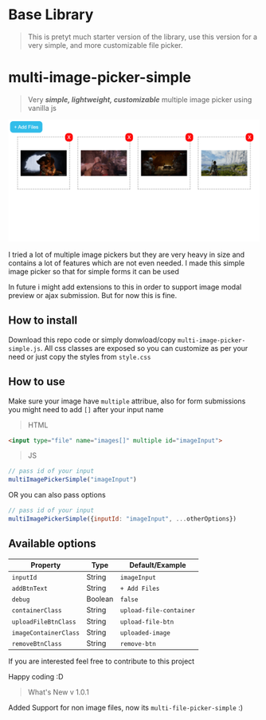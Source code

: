 # Base Library
> This is pretyt much starter version of the library, use this version for a very simple, and more customizable file picker.

# multi-image-picker-simple
> Very ***simple, lightweight, customizable*** multiple image picker using vanilla js

![text](preview.png)


I tried a lot of multiple image pickers but they are very heavy in size and contains a lot of features which are not even needed. I made this simple image picker so that for simple forms it can be used

In future i might add extensions to this in order to support image modal preview or ajax submission. But for now this is fine.


## How to install

Download this repo code or simply donwload/copy  `multi-image-picker-simple.js`. All css classes are exposed so you can customize as per your need or just copy the styles from `style.css`

## How to use

Make sure your image have `multiple` attribue, also for form submissions you might need to add `[]` after your input name
>HTML
```html
<input type="file" name="images[]" multiple id="imageInput">
```
>JS
```js
// pass id of your input
multiImagePickerSimple("imageInput")

```
 OR you can also pass options
```js
// pass id of your input
multiImagePickerSimple({inputId: "imageInput", ...otherOptions})
```

## Available options

| Property | Type | Default/Example |
| ------ | ------ | ------ |
| `inputId` | String | `imageInput` |
|`addBtnText`| String | `+ Add Files`
|`debug`| Boolean | `false`
|`containerClass`| String |`upload-file-container`
|`uploadFileBtnClass`| String |`upload-file-btn`
|`imageContainerClass`| String |`uploaded-image`
|`removeBtnClass`| String |`remove-btn`


If you are interested feel free to contribute to this project

Happy coding  :D

> What's New v 1.0.1

Added Support for non image files, now its `multi-file-picker-simple` :)